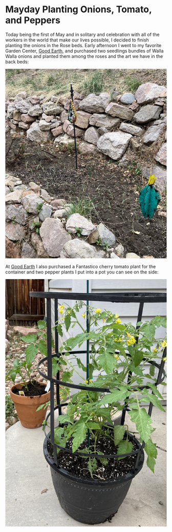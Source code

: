 # Mayday Planting Onions, Tomato, and Peppers
Today being the first of May and in solitary and celebration with all of the workers in the
world that make our lives possible, I decided to finish planting the onions in the Rose
beds. Early afternoon I went to my favorite Garden Center, [Good Earth][GEARTH], and purchased two seedlings bundles of Walla Walla onions and planted them 
among the roses and the art we have in the back beds:

![Roses, Art, and new Onion Seedlings](img/02021-05-01_roses-art-onions.png)

At [Good Earth][GEARTH] I also purchased a Fantastico cherry tomato plant for the container 
and two pepper plants I put into a pot you can see on the side:

![Cherry Tomato and Peppers Containers](img/02021-05-01_cherry-tomato-peppers.png)

[GEARTH]: https://www.goodearthgardencenter.com/

